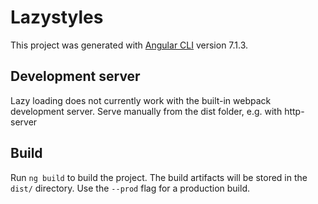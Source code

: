 # Lazystyles

This project was generated with [Angular CLI](https://github.com/angular/angular-cli) version 7.1.3.

## Development server

Lazy loading does not currently work with the built-in webpack development server.
Serve manually from the dist folder, e.g. with http-server

## Build

Run `ng build` to build the project. The build artifacts will be stored in the `dist/` directory. Use the `--prod` flag for a production build.
